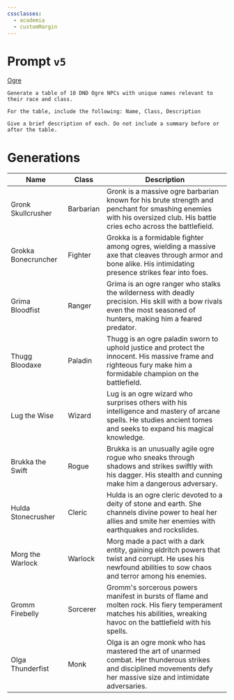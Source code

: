 ```yaml
---
cssclasses:
  - academia
  - customMargin
---
```

# Prompt ``v5``
[Ogre](file:///D:\Documents\Notes\DND\DND\Quartz\DM\Homebrew\Sapient\Ogre)
```
Generate a table of 10 DND Ogre NPCs with unique names relevant to their race and class.

For the table, include the following: Name, Class, Description

Give a brief description of each. Do not include a summary before or after the table.
```

# Generations

| Name             | Class          | Description                                                                                                                                                       |
|------------------|----------------|-------------------------------------------------------------------------------------------------------------------------------------------------------------------|
| Gronk Skullcrusher | Barbarian      | Gronk is a massive ogre barbarian known for his brute strength and penchant for smashing enemies with his oversized club. His battle cries echo across the battlefield. |
| Grokka Bonecruncher | Fighter        | Grokka is a formidable fighter among ogres, wielding a massive axe that cleaves through armor and bone alike. His intimidating presence strikes fear into foes.      |
| Grima Bloodfist   | Ranger         | Grima is an ogre ranger who stalks the wilderness with deadly precision. His skill with a bow rivals even the most seasoned of hunters, making him a feared predator. |
| Thugg Bloodaxe    | Paladin        | Thugg is an ogre paladin sworn to uphold justice and protect the innocent. His massive frame and righteous fury make him a formidable champion on the battlefield.   |
| Lug the Wise      | Wizard         | Lug is an ogre wizard who surprises others with his intelligence and mastery of arcane spells. He studies ancient tomes and seeks to expand his magical knowledge.   |
| Brukka the Swift  | Rogue          | Brukka is an unusually agile ogre rogue who sneaks through shadows and strikes swiftly with his dagger. His stealth and cunning make him a dangerous adversary.    |
| Hulda Stonecrusher | Cleric         | Hulda is an ogre cleric devoted to a deity of stone and earth. She channels divine power to heal her allies and smite her enemies with earthquakes and rockslides.     |
| Morg the Warlock   | Warlock        | Morg made a pact with a dark entity, gaining eldritch powers that twist and corrupt. He uses his newfound abilities to sow chaos and terror among his enemies.         |
| Gromm Firebelly    | Sorcerer       | Gromm's sorcerous powers manifest in bursts of flame and molten rock. His fiery temperament matches his abilities, wreaking havoc on the battlefield with his spells. |
| Olga Thunderfist   | Monk           | Olga is an ogre monk who has mastered the art of unarmed combat. Her thunderous strikes and disciplined movements defy her massive size and intimidate adversaries.  |